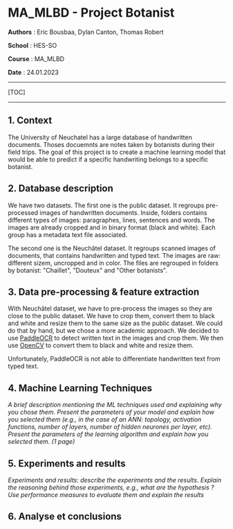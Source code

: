 # MA_MLBD - Project Botanist

**Authors** : Eric Bousbaa, Dylan Canton, Thomas Robert

**School** : HES-SO

**Course** : MA_MLBD

**Date** : 24.01.2023

---

[TOC]

---

## 1. Context

The University of Neuchatel has a large database of handwritten documents. Thoses docuemnts are notes taken by botanists during their field trips. The goal of this project is to create a machine learning model that would be able to predict if a specific handwriting belongs to a specific botanist.

## 2. Database description

We have two datasets. The first one is the public dataset. It regroups pre-processed images of handwritten documents. Inside, folders contains different types of images: paragraphes, lines, sentences and words. The images are already cropped and in binary format (black and white). Each group has a metadata text file associated.

The second one is the Neuchâtel dataset. It regroups scanned images of documents, that contains handwritten and typed text. The images are raw: different sizem, uncropped and in color. The files are regrouped in folders by botanist: "Chaillet", "Douteux" and "Other botanists".

## 3. Data pre-processing & feature extraction

With Neuchâtel dataset, we have to pre-process the images so they are close to the public dataset. We have to crop them, convert them to black and white and resize them to the same size as the public dataset. We could do that by hand, but we chose a more academic approach. We decided to use [PaddleOCR](https://github.com/PaddlePaddle/PaddleOCR) to detect written text in the images and crop them. We then use [OpenCV](https://opencv.org/) to convert them to black and white and resize them.

Unfortunately, PaddleOCR is not able to differentiate handwritten text from typed text.

## 4. Machine Learning Techniques

*A brief description mentioning the ML techniques used and explaining why you chose them. Present the parameters of your model and explain how you selected them (e.g., in the case of an ANN: topology, activation functions, number of layers, number of hidden neurones per layer, etc). Present the parameters of the learning algorithm and explain how you selected them. (1 page)*

## 5. Experiments and results

*Experiments and results: describe the experiments and the results. Explain the reasoning behind those experiments, e.g., what are the hypothesis ? Use performance measures to evaluate them and explain the results*

## 6. Analyse et conclusions

###

